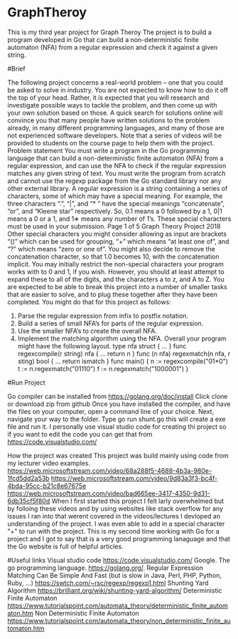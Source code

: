 # GraphTheroy

This is my third year project for Graph Theroy 
The project is to build a program developed in Go that can build a non-deterministic finite automaton
 (NFA) from a regular expression and check it against a given string.
 
#Brief

The following project concerns a real-world problem – one that you could
be asked to solve in industry. You are not expected to know how to do it
off the top of your head. Rather, it is expected that you will research and
investigate possible ways to tackle the problem, and then come up with your
own solution based on those. A quick search for solutions online will convince
you that many people have written solutions to the problem already, in many
different programming languages, and many of those are not experienced
software developers. Note that a series of videos will be provided to students
on the course page to help them with the project.
Problem statement
You must write a program in the Go programming language that can
build a non-deterministic finite automaton (NFA) from a regular expression,
and can use the NFA to check if the regular expression matches any given
string of text. You must write the program from scratch and cannot use the
regexp package from the Go standard library nor any other external library.
A regular expression is a string containing a series of characters, some
of which may have a special meaning. For example, the three characters
“.”, “|”, and “*
” have the special meanings “concatenate”, “or”, and “Kleene
star” respectively. So, 0.1 means a 0 followed by a 1, 0|1 means a 0 or a 1,
and 1∗ means any number of 1’s. These special characters must be used in
your submission.
Page 1 of 5
Graph Theory Project 2018
Other special characters you might consider allowing as input are brackets
“()” which can be used for grouping, “+” which means “at least one of”, and
“?” which means “zero or one of”. You might also decide to remove the
concatenation character, so that 1.0 becomes 10, with the concatenation
implicit.
You may initially restrict the non-special characters your program works
with to 0 and 1, if you wish. However, you should at least attempt to expand
these to all of the digits, and the characters a to z, and A to Z.
You are expected to be able to break this project into a number of smaller
tasks that are easier to solve, and to plug these together after they have been
completed. You might do that for this project as follows:
1. Parse the regular expression from infix to postfix notation.
2. Build a series of small NFA’s for parts of the regular expression.
3. Use the smaller NFA’s to create the overall NFA.
4. Implement the matching algorithm using the NFA.
Overall your program might have the following layout.
type nfa struct {
...
}
func regexcompile(r string) nfa {
...
return n
}
func (n nfa) regexmatch(n nfa, r sting) bool {
...
return ismatch
}
func main() {
n := regexcompile("01*0")
t := n.regexmatch("01110")
f := n.regexmatch("1000001")
}

#Run Project 

Go compiler can be installed from https://golang.org/doc/install 
Click clone or download zip from github
Once you have installed the compiler, and have the files on your computer,
 open a command line of your choice. Next, navigate your way to the folder.
 Type go run shunt.go this will create a exe file and run it. 
I personally use visual studio code for creating thi project so if you want to edit the code you can
get that from https://code.visualstudio.com/


How the project was created
This project was build mainly using code from my lecturer video examples. 
https://web.microsoftstream.com/video/68a288f5-4688-4b3a-980e-1fcd5dd2a53b 
https://web.microsoftstream.com/video/9d83a3f3-bc4f-4bda-95cc-b21c8e67675e
https://web.microsoftstream.com/video/bad665ee-3417-4350-9d31-6db35cf5f80d
When I first started this project I felt larly overwhelmed but by folloing these videos and by using websites like stack overflow
for any issues I ran into that werent covered in the videos/lectures I devloped an understanding of the project. I was even able to add
in a special character "+" to run with the project. 
This is my second time working with Go for a project and I got to say that is a very good programming lanaguage and that the Go website is 
full of helpful articles. 



#Useful links
Visual studio code
https://code.visualstudio.com/
Google. The go programming language.
https://golang.org/.
Regular Expression Matching Can Be Simple And Fast 
(but is slow in Java, Perl, PHP, Python, Ruby, ...)
https://swtch.com/~rsc/regexp/regexp1.html
Shunting Yard Algorithm
https://brilliant.org/wiki/shunting-yard-algorithm/
Deterministic Finite Automaton
https://www.tutorialspoint.com/automata_theory/deterministic_finite_automaton.htm
Non Deterministic Finite Automaton	
https://www.tutorialspoint.com/automata_theory/non_deterministic_finite_automaton.htm








